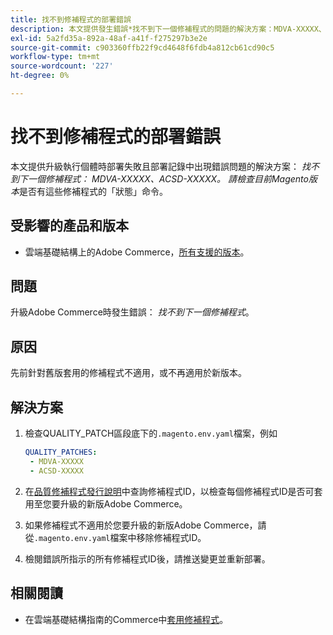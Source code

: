 ```yaml
---
title: 找不到修補程式的部署錯誤
description: 本文提供發生錯誤*找不到下一個修補程式的問題的解決方案：MDVA-XXXXX、ACSD-XXXXX。 請檢查這些修補程式的'status'命令是否適用於目前的Magento版本*。
exl-id: 5a2fd35a-892a-48af-a41f-f275297b3e2e
source-git-commit: c903360ffb22f9cd4648f6fdb4a812cb61cd90c5
workflow-type: tm+mt
source-wordcount: '227'
ht-degree: 0%

---
```


# 找不到修補程式的部署錯誤

本文提供升級執行個體時部署失敗且部署記錄中出現錯誤問題的解決方案： *找不到下一個修補程式： MDVA-XXXXX、ACSD-XXXXX。 請檢查目前Magento版本*&#x200B;是否有這些修補程式的「狀態」命令。

## 受影響的產品和版本

* 雲端基礎結構上的Adobe Commerce，[所有支援的版本](https://magento.com/sites/default/files/magento-software-lifecycle-policy.pdf)。


## 問題

升級Adobe Commerce時發生錯誤： *找不到下一個修補程式*。

## 原因

先前針對舊版套用的修補程式不適用，或不再適用於新版本。

## 解決方案

1. 檢查QUALITY_PATCH區段底下的`.magento.env.yaml`檔案，例如

   ```yaml
   QUALITY_PATCHES:
    - MDVA-XXXXX
    - ACSD-XXXXX
   ```

1. 在[品質修補程式發行說明](/docs/commerce-operations/tools/quality-patches-tool/release-notes.html)中查詢修補程式ID，以檢查每個修補程式ID是否可套用至您要升級的新版Adobe Commerce。
1. 如果修補程式不適用於您要升級的新版Adobe Commerce，請從`.magento.env.yaml`檔案中移除修補程式ID。
1. 檢閱錯誤所指示的所有修補程式ID後，請推送變更並重新部署。

## 相關閱讀

* 在雲端基礎結構指南的Commerce中[套用修補程式](/docs/commerce-cloud-service/user-guide/develop/upgrade/apply-patches.html?lang=en#apply-a-patch-in-a-local-environment)。
